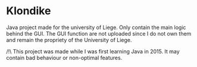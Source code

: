 # Klondike
Java project made for the university of Liege. 
Only contain the main logic behind the GUI. 
The GUI function are not uploaded since I do not own them and remain the propriety of the University of Liege.

/!\ This project was made while I was first learning Java in 2015. It may contain bad behaviour or non-optimal features.
